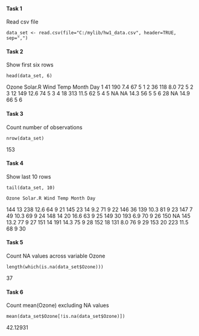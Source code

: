 #### Task 1
Read csv file
```{r}
data_set <- read.csv(file="C:/mylib/hw1_data.csv", header=TRUE, sep=",")
```

#### Task 2
Show first six rows

```{r}
head(data_set, 6)
```
  Ozone Solar.R Wind Temp Month Day
1    41     190  7.4   67     5   1
2    36     118  8.0   72     5   2
3    12     149 12.6   74     5   3
4    18     313 11.5   62     5   4
5    NA      NA 14.3   56     5   5
6    28      NA 14.9   66     5   6

#### Task 3
Count number of observations
```{r}
nrow(data_set)
```
153

#### Task 4
Show last 10 rows
```{r}
tail(data_set, 10)
```
    Ozone Solar.R Wind Temp Month Day
144    13     238 12.6   64     9  21
145    23      14  9.2   71     9  22
146    36     139 10.3   81     9  23
147     7      49 10.3   69     9  24
148    14      20 16.6   63     9  25
149    30     193  6.9   70     9  26
150    NA     145 13.2   77     9  27
151    14     191 14.3   75     9  28
152    18     131  8.0   76     9  29
153    20     223 11.5   68     9  30

#### Task 5
Count NA values across variable Ozone
```{r}
length(which(is.na(data_set$Ozone)))
```
37

#### Task 6
Count mean(Ozone) excluding NA values

```{r}
mean(data_set$Ozone[!is.na(data_set$Ozone)])
```
42.12931






